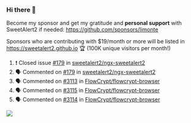 ### Hi there 👋

Become my sponsor and get my gratitude and **personal support** with SweetAlert2 if needed: https://github.com/sponsors/limonte

Sponsors who are contributing with $19/month or more will be listed in https://sweetalert2.github.io 🏆 (100K unique visitors per month!)

<!--START_SECTION:activity-->
1. ❗️ Closed issue [#179](https://github.com/sweetalert2/ngx-sweetalert2/issues/179) in [sweetalert2/ngx-sweetalert2](https://github.com/sweetalert2/ngx-sweetalert2)
2. 🗣 Commented on [#179](https://github.com/sweetalert2/ngx-sweetalert2/issues/179) in [sweetalert2/ngx-sweetalert2](https://github.com/sweetalert2/ngx-sweetalert2)
3. 🗣 Commented on [#3113](https://github.com/FlowCrypt/flowcrypt-browser/issues/3113) in [FlowCrypt/flowcrypt-browser](https://github.com/FlowCrypt/flowcrypt-browser)
4. 🗣 Commented on [#3115](https://github.com/FlowCrypt/flowcrypt-browser/issues/3115) in [FlowCrypt/flowcrypt-browser](https://github.com/FlowCrypt/flowcrypt-browser)
5. 🗣 Commented on [#3114](https://github.com/FlowCrypt/flowcrypt-browser/issues/3114) in [FlowCrypt/flowcrypt-browser](https://github.com/FlowCrypt/flowcrypt-browser)
<!--END_SECTION:activity-->

![](https://github-readme-stats.vercel.app/api?username=limonte&theme=vue&show_icons=true)
